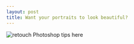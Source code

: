 ```yaml
---
layout: post
title: Want your portraits to look beautiful?
---
```

![retouch](http://imgs.abduzeedo.com/files/misc/perfect-lie2-690.jpg)
Photoshop tips here
